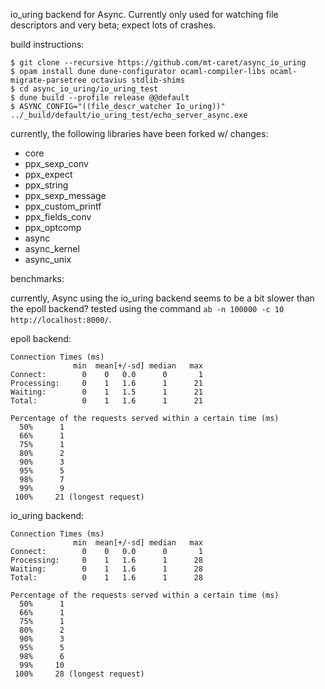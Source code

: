 io\_uring backend for Async. Currently only used for watching file descriptors
and very beta; expect lots of crashes.

build instructions:

```
$ git clone --recursive https://github.com/mt-caret/async_io_uring
$ opam install dune dune-configurator ocaml-compiler-libs ocaml-migrate-parsetree octavius stdlib-shims
$ cd async_io_uring/io_uring_test
$ dune build --profile release @@default
$ ASYNC_CONFIG="((file_descr_watcher Io_uring))" ../_build/default/io_uring_test/echo_server_async.exe
```

currently, the following libraries have been forked w/ changes:

- core
- ppx\_sexp\_conv
- ppx\_expect
- ppx\_string
- ppx\_sexp\_message
- ppx\_custom\_printf
- ppx\_fields\_conv
- ppx\_optcomp
- async
- async\_kernel
- async\_unix

benchmarks:

currently, Async using the io\_uring backend seems to be a bit slower than the
epoll backend? tested using the command
`ab -n 100000 -c 10 http://localhost:8000/`.

epoll backend:
```
Connection Times (ms)
              min  mean[+/-sd] median   max
Connect:        0    0   0.0      0       1
Processing:     0    1   1.6      1      21
Waiting:        0    1   1.5      1      21
Total:          0    1   1.6      1      21

Percentage of the requests served within a certain time (ms)
  50%      1
  66%      1
  75%      1
  80%      2
  90%      3
  95%      5
  98%      7
  99%      9
 100%     21 (longest request)
```

io\_uring backend:
```
Connection Times (ms)
              min  mean[+/-sd] median   max
Connect:        0    0   0.0      0       1
Processing:     0    1   1.6      1      28
Waiting:        0    1   1.6      1      28
Total:          0    1   1.6      1      28

Percentage of the requests served within a certain time (ms)
  50%      1
  66%      1
  75%      1
  80%      2
  90%      3
  95%      5
  98%      6
  99%     10
 100%     28 (longest request)
```
